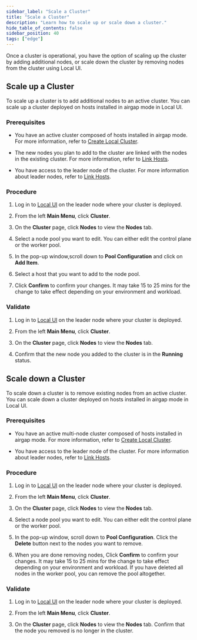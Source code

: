 ```yaml
---
sidebar_label: "Scale a Cluster"
title: "Scale a Cluster"
description: "Learn how to scale up or scale down a cluster."
hide_table_of_contents: false
sidebar_position: 40
tags: ["edge"]
---
```


Once a cluster is operational, you have the option of scaling up the cluster by adding additional nodes, or scale down
the cluster by removing nodes from the cluster using Local UI.

## Scale up a Cluster

To scale up a cluster is to add additional nodes to an active cluster. You can scale up a cluster deployed on hosts
installed in airgap mode in Local UI.

### Prerequisites

- You have an active cluster composed of hosts installed in airgap mode. For more information, refer to
  [Create Local Cluster](./create-cluster.md).

- The new nodes you plan to add to the cluster are linked with the nodes in the existing cluster. For more information,
  refer to [Link Hosts](./link-hosts.md).

- You have access to the leader node of the cluster. For more information about leader nodes, refer to
  [Link Hosts](./link-hosts.md).

### Procedure

1. Log in to [Local UI](../host-management/access-console.md) on the leader node where your cluster is deployed.

2. From the left **Main Menu**, click **Cluster**.

3. On the **Cluster** page, click **Nodes** to view the **Nodes** tab.

4. Select a node pool you want to edit. You can either edit the control plane or the worker pool.

5. In the pop-up window,scroll down to **Pool Configuration** and click on **Add Item**.

6. Select a host that you want to add to the node pool.

7. Click **Confirm** to confirm your changes. It may take 15 to 25 mins for the change to take effect depending on your
   environment and workload.

### Validate

1. Log in to [Local UI](../host-management/access-console.md) on the leader node where your cluster is deployed.

2. From the left **Main Menu**, click **Cluster**.

3. On the **Cluster** page, click **Nodes** to view the **Nodes** tab.

4. Confirm that the new node you added to the cluster is in the **Running** status.

## Scale down a Cluster

To scale down a cluster is to remove existing nodes from an active cluster. You can scale down a cluster deployed on
hosts installed in airgap mode in Local UI.

### Prerequisites

- You have an active multi-node cluster composed of hosts installed in airgap mode. For more information, refer to
  [Create Local Cluster](./create-cluster.md).

- You have access to the leader node of the cluster. For more information about leader nodes, refer to
  [Link Hosts](./link-hosts.md).

### Procedure

1. Log in to [Local UI](../host-management/access-console.md) on the leader node where your cluster is deployed.

2. From the left **Main Menu**, click **Cluster**.

3. On the **Cluster** page, click **Nodes** to view the **Nodes** tab.

4. Select a node pool you want to edit. You can either edit the control plane or the worker pool.

5. In the pop-up window, scroll down to **Pool Configuration**. Click the **Delete** button next to the nodes you want
   to remove.

6. When you are done removing nodes, Click **Confirm** to confirm your changes. It may take 15 to 25 mins for the change
   to take effect depending on your environment and workload. If you have deleted all nodes in the worker pool, you can
   remove the pool altogether.

### Validate

1. Log in to [Local UI](../host-management/access-console.md) on the leader node where your cluster is deployed.

2. From the left **Main Menu**, click **Cluster**.

3. On the **Cluster** page, click **Nodes** to view the **Nodes** tab. Confirm that the node you removed is no longer in
   the cluster.
